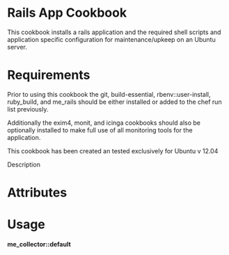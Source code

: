 Rails App Cookbook
======================
This cookbook installs a rails application and the required shell scripts and application specific configuration for maintenance/upkeep on an Ubuntu server. 

Requirements
============
Prior to using this cookbook the git, build-essential, rbenv::user-install, ruby_build, and me_rails should be either installed or added to the chef run list previously. 

Additionally the exim4, monit, and icinga cookbooks should also be optionally installed to make full use of all monitoring tools for the application. 

This cookbook has been created an tested exclusively for Ubuntu v 12.04

Description



Attributes
==========

Usage
=====
#### me_collector::default
